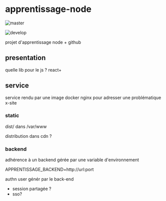 # apprentissage-node

![master](https://github.com/ComteZero/apprentissage-node/workflows/Node.js%20CI/badge.svg?branch=master)

![develop](https://github.com/ComteZero/apprentissage-node/workflows/Node.js%20CI/badge.svg?branch=develop)

projet d'apprentissage node + github

## presentation

quelle lib pour le js ? react+

## service

service rendu par une image docker nginx
pour adresser une problématique x-site

### static

dist/ dans /var/www

distribution dans cdn ?

### backend

adhérence à un backend gérée par une variable d'environnement

APPRENTISSAGE_BACKEND=http://url:port

authn user génér par le back-end

- session partagée ?
- sso?
